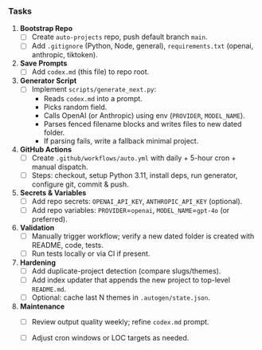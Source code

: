 ### Tasks

1. **Bootstrap Repo**
   - [ ] Create `auto-projects` repo, push default branch `main`.
   - [ ] Add `.gitignore` (Python, Node, general), `requirements.txt` (openai, anthropic, tiktoken).

2. **Save Prompts**
   - [ ] Add `codex.md` (this file) to repo root.

3. **Generator Script**
   - [ ] Implement `scripts/generate_next.py`:
       - Reads `codex.md` into a prompt.
       - Picks random field.
       - Calls OpenAI (or Anthropic) using env (`PROVIDER`, `MODEL_NAME`).
       - Parses fenced filename blocks and writes files to new dated folder.
       - If parsing fails, write a fallback minimal project.

4. **GitHub Actions**
   - [ ] Create `.github/workflows/auto.yml` with daily + 5-hour cron + manual dispatch.
   - [ ] Steps: checkout, setup Python 3.11, install deps, run generator, configure git, commit & push.

5. **Secrets & Variables**
   - [ ] Add repo secrets: `OPENAI_API_KEY`, `ANTHROPIC_API_KEY` (optional).
   - [ ] Add repo variables: `PROVIDER`=`openai`, `MODEL_NAME`=`gpt-4o` (or preferred).

6. **Validation**
   - [ ] Manually trigger workflow; verify a new dated folder is created with README, code, tests.
   - [ ] Run tests locally or via CI if present.

7. **Hardening**
   - [ ] Add duplicate-project detection (compare slugs/themes).
   - [ ] Add index updater that appends the new project to top-level `README.md`.
   - [ ] Optional: cache last N themes in `.autogen/state.json`.

8. **Maintenance**
   - [ ] Review output quality weekly; refine `codex.md` prompt.
   - [ ] Adjust cron windows or LOC targets as needed.

